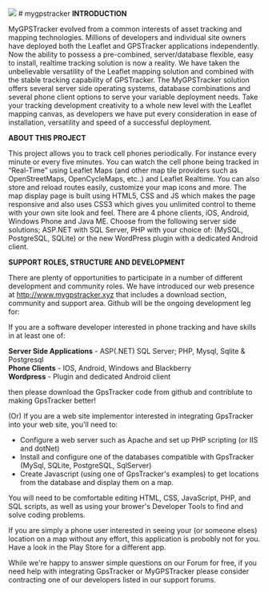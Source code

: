 <img src="http://mygpstracker.xyz/download/images/mygpstracker.png" /> 
# mygpstracker
<b>INTRODUCTION</b>

MyGPSTracker evolved from a common interests of asset tracking and mapping technologies. Millions of developers and individual site owners have deployed both the Leaflet and GPSTracker applications independently. Now the ability to possess a pre-combined, server/database flexible, easy to install, realtime tracking solution is now a reality. We have taken the unbelievable versatility of the Leaflet mapping solution and combined with the stable tracking capability of GPSTracker. The MyGPSTracker solution offers several server side operating systems, database combinations and several phone client options to serve your variable deployment needs. Take your tracking development creativity to a whole new level with the Leaflet mapping canvas, as developers we have put every consideration in ease of installation, versatility and speed of a successful deployment.

<b>ABOUT THIS PROJECT</b>

This project allows you to track cell phones periodically. For instance every minute or every five minutes. You can watch the cell phone being tracked in “Real-Time” using Leaflet Maps (and other map tile providers such as OpenStreetMaps, OpenCycleMaps, etc..) and Leaflet Realtime. You can also store and reload routes easily, customize your map icons and more. The map display page is built using HTML5, CSS and JS which makes the page responsive and also uses CSS3 which gives you unlimited control to theme with your own site look and feel. There are 4 phone clients, iOS, Android, Windows Phone and Java ME. Choose from the following server side solutions; ASP.NET with SQL Server, PHP with your choice of: (MySQL, PostgreSQL, SQLite) or the new WordPress plugin with a dedicated Android client. 

<b>SUPPORT ROLES, STRUCTURE AND DEVELOPMENT</b>

There are plenty of opportunities to participate in a number of different development and community roles. We have introduced our web presence at http://www.mygpstracker.xyz that includes a download section, community and support area. Github will be the ongoing development leg for:

If you are a software developer interested in phone tracking and have skills in at least one of:

<b>Server Side Applications</b> - ASP(.NET) SQL Server; PHP, Mysql, Sqlite & Postgresql<br>
<b>Phone Clients</b> - IOS, Android, Windows and Blackberry<br>
<b>Wordpress</b> - Plugin and dedicated Android client<br>

then please download the GpsTracker code from github and contriblute to making GpsTracker better!

(Or) If you are a web site implementor interested in integrating GpsTracker into your web site, you'll need to:
<ul>
<li>Configure a web server such as Apache and set up PHP scripting (or IIS and dotNet)</li>
<li>Install and configure one of the databases compatible with GpsTracker (MySql, SQLite, PostgreSQL, SqlServer)</li>
<li>Create Javascript (using one of GpsTracker's examples) to get locations from the database and display them on a map.</li></ul>

You will need to be comfortable editing HTML, CSS, JavaScript, PHP, and SQL scripts, as well as using your brower's Developer Tools to find and solve coding problems.

If you are simply a phone user interested in seeing your (or someone elses) location on a map without any effort, this application is probobly not for you.  Have a look in the Play Store for a different app.

While we're happy to answer simple questions on our Forum for free, if you need help with integrating GpsTracker or MyGPSTracker please consider contracting one of our developers listed in our support forums.
